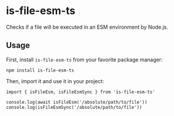 # is-file-esm-ts

Checks if a file will be executed in an ESM environment by Node.js.

## Usage

First, install `is-file-esm-ts` from your favorite package manager:

```
npm install is-file-esm-ts
```

Then, import it and use it in your project:

```
import { isFileEsm, isFileEsmSync } from 'is-file-esm-ts'

console.log(await isFileEsm('/absolute/path/to/file'))
console.log(isFileEsmSync('/absolute/path/to/file'))
```

